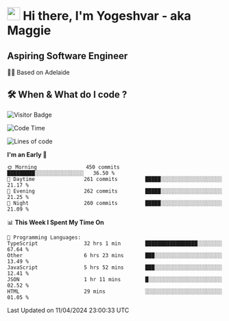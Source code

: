 <h1><img src="https://emojis.slackmojis.com/emojis/images/1531849430/4246/blob-sunglasses.gif?1531849430" width="30"/> Hi there, I'm Yogeshvar - aka Maggie</h1>

## Aspiring Software Engineer
🏂🏻  Based on Adelaide 

## 🛠 When & What do I code ?  

![Visitor Badge](https://visitor-badge.feriirawann.repl.co?username=yogeshvar&repo=yogeshvar&label=Visitors&style=plastic&color=%23457BFF&contentType=svg)

<!--START_SECTION:waka-->
![Code Time](http://img.shields.io/badge/Code%20Time-2%2C865%20hrs%205%20mins-blue)

![Lines of code](https://img.shields.io/badge/From%20Hello%20World%20I%27ve%20Written-4.2%20million%20lines%20of%20code-blue)

**I'm an Early 🐤** 

```text
🌞 Morning                450 commits         █████████░░░░░░░░░░░░░░░░   36.50 % 
🌆 Daytime                261 commits         █████░░░░░░░░░░░░░░░░░░░░   21.17 % 
🌃 Evening                262 commits         █████░░░░░░░░░░░░░░░░░░░░   21.25 % 
🌙 Night                  260 commits         █████░░░░░░░░░░░░░░░░░░░░   21.09 % 
```


📊 **This Week I Spent My Time On** 

```text
💬 Programming Languages: 
TypeScript               32 hrs 1 min        █████████████████░░░░░░░░   67.64 % 
Other                    6 hrs 23 mins       ███░░░░░░░░░░░░░░░░░░░░░░   13.49 % 
JavaScript               5 hrs 52 mins       ███░░░░░░░░░░░░░░░░░░░░░░   12.41 % 
JSON                     1 hr 11 mins        █░░░░░░░░░░░░░░░░░░░░░░░░   02.52 % 
HTML                     29 mins             ░░░░░░░░░░░░░░░░░░░░░░░░░   01.05 % 
```


 Last Updated on 11/04/2024 23:00:33 UTC
<!--END_SECTION:waka-->
